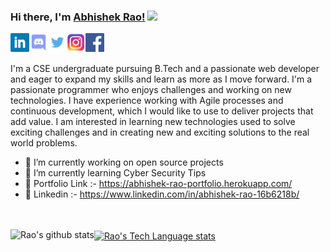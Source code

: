 ### Hi there, I'm [Abhishek Rao!](https://abhishek-rao-191882.github.io/portfolio/) <img src="https://raw.githubusercontent.com/MartinHeinz/MartinHeinz/master/wave.gif" width="30px">
<a href="https://www.linkedin.com/in/abhishek-rao-16b6218b/">
  <img align="left" alt="Abhishek Rao | linkedIn" width="30px" src="https://github.com/Abhishek-Rao-191882/AbhishekRao/blob/main/Assets/linkedIn.png" />
</a>
<a href="https://www.linkedin.com/in/abhishek-rao-16b6218b/">
  <img align="left" alt="Abhishek Rao | Discord" width="30px" src="https://github.com/Abhishek-Rao-191882/AbhishekRao/blob/main/Assets/discord.png" />
</a>
<a href="https://twitter.com/Abhishe64042022">
  <img align="left" alt="Abhishek Rao | Twitter" width="30px" src="https://github.com/Abhishek-Rao-191882/AbhishekRao/blob/main/Assets/twitter.png" />
</a>
<a href="https://www.instagram.com/__me_abhishek_rao/">
  <img align="left" alt="Abhishek Rao | Instagram" width="30px" src="https://github.com/Abhishek-Rao-191882/AbhishekRao/blob/main/Assets/instagram.png" />
</a>
<a href="https://www.facebook.com/profile.php?id=100008022662032">
  <img align="left" alt="Abhishek Rao | Facebook" width="30px" src="https://github.com/Abhishek-Rao-191882/AbhishekRao/blob/main/Assets/facebook.png" />
</a>

<br>
<br>

I'm a CSE undergraduate pursuing B.Tech and a passionate web developer and eager to expand my skills and learn as more as I move forward.
I'm a passionate programmer who enjoys challenges and working on new technologies. I have experience working with Agile processes and continuous development, which I would like to use to deliver projects that add value.
I am interested in learning new technologies used to solve exciting challenges and in creating new and exciting solutions to the real world problems.



- 🔭 I’m currently working on open source projects
- 🌱 I’m currently learning Cyber Security Tips
- 🔗 Portfolio Link :- https://abhishek-rao-portfolio.herokuapp.com/ 
- 📱 Linkedin :- https://www.linkedin.com/in/abhishek-rao-16b6218b/
<!-- - 👯 I’m looking to collaborate on ...
 🤔 I’m looking for help with ... -->
<!-- - 💬 Ask me about ...
- 📫 How to reach me: ...
- 😄 Pronouns: ...
- ⚡ Fun fact: ... -->


<br><br>
<a href="https://github.com/Abhishek-Rao-191882/AbhishekRao">
  <img align="left" src="https://github-readme-stats.vercel.app/api?username=Abhishek-Rao-191882&show_icons=true&include_all_commits=true&theme=material-palenight" alt="Rao's github stats" />
</a>
<a href="https://github.com/Abhishek-Rao-191882/AbhishekRao">
  <img align="center" src="https://github-readme-stats.vercel.app/api/top-langs/?username=Abhishek-Rao-191882&layout=compact&theme=material-palenight" alt="Rao's Tech Language stats" />
</a>
